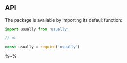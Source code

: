 ## API

The package is available by importing its default function:

```js
import usually from 'usually'

// or

const usually = require('usually')
```

%~%